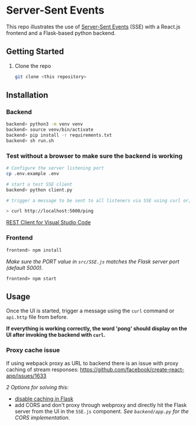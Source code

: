 # Server-Sent Events
This repo illustrates the use of [Server-Sent Events](https://developer.mozilla.org/en-US/docs/Web/API/Server-sent_events/Using_server-sent_events) (SSE) with a React.js frontend and a Flask-based python backend.

## Getting Started
1. Clone the repo
    ```sh
    git clone <this repository>
    ```

## Installation
### Backend
```sh
backend> python3 -m venv venv
backend> source venv/bin/activate
backend> pip install -r requirements.txt
backend> sh run.sh
```

### Test without a browser to make sure the backend is working
```sh
# Configure the server listening port
cp .env.example .env

# start a test SSE client
backend> python client.py 

# trigger a message to be sent to all listeners via SSE using curl or, optionally, the REST Client for Visual Studio Code (api.http file)

> curl http://localhost:5000/ping
```

[REST Client for Visual Studio Code](https://marketplace.visualstudio.com/items?itemName=humao.rest-client)

### Frontend

```sh
frontend> npm install
```

_Make sure the PORT value in `src/SSE.js` matches the Flask server port (default 5000)._

```
frontend> npm start
```

## Usage
Once the UI is started, trigger a message using the `curl` command or `api.http` file from before.

**If everything is working correctly, the word 'pong' should display on the UI after invoking  the backend with `curl`.**

### **Proxy cache issue**
If using webpack proxy as URL to backend there is an issue with proxy caching of stream responses:
https://github.com/facebook/create-react-app/issues/1633

_2 Options for solving this:_
* [disable caching in Flask](https://stackoverflow.com/questions/34066804/disabling-caching-in-flask)
* add CORS and don't proxy through webproxy and directly hit the Flask server from the UI in the `SSE.js` component.  _See `backend/app.py` for the CORS implementation._

